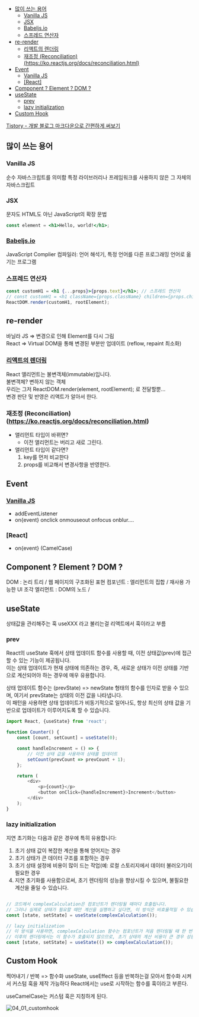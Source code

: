 <!-- TOC -->
  * [많이 쓰는 용어](#많이-쓰는-용어)
    * [Vanilla JS](#vanilla-js)
    * [JSX](#jsx)
    * [Babeljs.io](#babeljsio)
    * [스프레드 연산자](#스프레드-연산자)
  * [re-render](#re-render)
    * [리액트의 렌더링](#리액트의-렌더링)
    * [재조정 (Reconciliation)(https://ko.reactjs.org/docs/reconciliation.html)](#재조정-reconciliationhttpskoreactjsorgdocsreconciliationhtml)
  * [Event](#event)
    * [Vanilla JS](#vanilla-js-1)
    * [[React]](#react)
  * [Component ? Element ? DOM ?](#component--element--dom-)
  * [useState](#usestate)
    * [prev](#prev)
    * [lazy initialization](#lazy-initialization)
  * [Custom Hook](#custom-hook)
<!-- TOC -->
[Tistory - 개발 블로그 마크다운으로 간편하게 써보기](https://steadiness-dev-invest.tistory.com/193)

## 많이 쓰는 용어
### Vanilla JS

순수 자바스크립트를 의미함
특정 라이브러리나 프레임워크를 사용하지 않은 그 자체의 자바스크립트

### JSX

문자도 HTML도 아닌 JavaScript의 확장 문법

~~~jsx
const element = <h1>Hello, world!</h1>;
~~~

### [Babeljs.io](https://babeljs.io/)

JavaScript Complier
컴파일러: 언어 해석기, 특정 언어를 다른 프로그래밍 언어로 옮기는 프로그램

### 스프레드 연산자

```jsx
const customH1 = <h1 {...props}>{props.text}</h1>; // 스프레드 연산자
// const customH1 = <h1 className={props.className} children={props.children}>{props.text}</h1>;
ReactDOM.render(customH1, rootElement);
```

## re-render

바닐라 JS => 변경으로 인해 Element를 다시 그림  
React => Virtual DOM을 통해 변경된 부분만 업데이트 (reflow, repaint 최소화)

### [리액트의 렌더링](https://ko.reactjs.org/docs/rendering-elements.html)

React 앨리먼트는 불변객체(immutable)입니다.  
불변객체? 변하지 않는 객체  
우리는 그저 ReactDOM.render(element, rootElement); 로 전달할뿐...  
변경 판단 및 반영은 리액트가 알아서 한다.

### 재조정 (Reconciliation)(https://ko.reactjs.org/docs/reconciliation.html)

* 앨리먼트 타입이 바뀌면?
    * 이전 앨리먼트는 버리고 새로 그린다.
* 앨리먼트 타입이 같다면?
    1. key를 먼저 비교한다
    2. props를 비교해서 변경사항을 반영한다.

## Event

### [Vanilla JS](https://www.w3schools.com/js/js_events.asp)

* addEventListener
* on{event} onclick onmouseout onfocus onblur….

### [React]

* on{event} (CamelCase)

## Component ? Element ? DOM ?

DOM : 논리 트리 / 웹 페이지의 구조화된 표현
컴포넌트 : 엘리먼트의 집합 / 재사용 가능한 UI 조각
엘리먼트 : DOM의 노드 /

## useState

상태값을 관리해주는 훅
useXXX 라고 불리는걸 리액트에서 훅이라고 부름

### prev

React의 useState 훅에서 상태 업데이트 함수를 사용할 때, 이전 상태값(prev)에 접근할 수 있는 기능이 제공됩니다.   
이는 상태 업데이트가 현재 상태에 의존하는 경우, 즉, 새로운 상태가 이전 상태를 기반으로 계산되어야 하는 경우에 매우 유용합니다.

상태 업데이트 함수는 (prevState) => newState 형태의 함수를 인자로 받을 수 있으며, 여기서 prevState는 상태의 이전 값을 나타냅니다.   
이 패턴을 사용하면 상태 업데이트가 비동기적으로 일어나도, 항상 최신의 상태 값을 기반으로 업데이트가 이루어지도록 할 수 있습니다.

```js
import React, {useState} from 'react';

function Counter() {
    const [count, setCount] = useState(0);

    const handleIncrement = () => {
        // 이전 상태 값을 사용하여 상태를 업데이트
        setCount(prevCount => prevCount + 1);
    };

    return (
        <div>
            <p>{count}</p>
            <button onClick={handleIncrement}>Increment</button>
        </div>
    );
}
```

### lazy initialization

지연 초기화는 다음과 같은 경우에 특히 유용합니다:

1. 초기 상태 값이 복잡한 계산을 통해 얻어지는 경우
2. 초기 상태가 큰 데이터 구조를 포함하는 경우
3. 초기 상태 설정에 비용이 많이 드는 작업(예: 로컬 스토리지에서 데이터 불러오기)이 필요한 경우
4. 지연 초기화를 사용함으로써, 초기 렌더링의 성능을 향상시킬 수 있으며, 불필요한 계산을 줄일 수 있습니다.

```js

// 코드에서 complexCalculation은 컴포넌트가 렌더링될 때마다 호출됩니다. 
// 그러나 실제로 상태가 필요할 때만 계산을 실행하고 싶다면, 이 방식은 비효율적일 수 있습니다.
const [state, setState] = useState(complexCalculation());

// lazy initialization
// 이 방식을 사용하면, complexCalculation 함수는 컴포넌트가 처음 렌더링될 때 한 번만 호출됩니다. 
// 이후의 렌더링에서는 이 함수가 호출되지 않으므로, 초기 상태의 계산 비용이 큰 경우 성능을 개선할 수 있습니다.
const [state, setState] = useState(() => complexCalculation());
```

## Custom Hook

찍어내기 / 반복 => 함수화
useState, useEffect 등을 반복하는걸 모아서 함수화 시켜서 커스텀 훅을 제작 가능하다
React에서는 use로 시작하는 함수를 훅이라고 부른다.

useCamelCase는 커스텀 훅은 지칭하게 된다.

![04_01_customhook](https://github.com/JuniorMSG/React_Study/assets/22822369/aff302e2-1f2e-48b4-97c2-0661d70ec315)